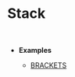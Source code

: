 <h1>Stack</h1>
<br>

<ul>
  <li><b>Examples</b></li>
    <ul>
      <li><a href="https://github.com/HyunJinNo/Algorithm/blob/main/Data%20Structures/Stack/BRACKETS2.ts">BRACKETS</a></li>
    </ul>
</ul>

